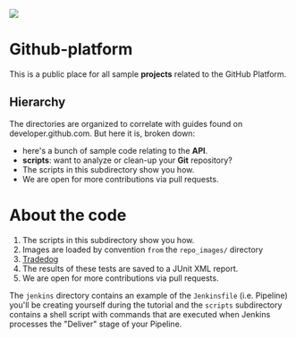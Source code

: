 ![](C:\Users\Bhinder\Documents\integrations-github-logo.png)



# Github-platform

 This is a public place for all sample **projects** related to the GitHub Platform. 

## Hierarchy

The directories are organized to correlate with guides found on developer.github.com. But here it is, broken down:

-   here's a bunch of sample code relating to the **API**. 
-  **scripts**: want to analyze or clean-up your **Git** repository? 
-  The scripts in this subdirectory show you how.
- We are open for more contributions via pull requests. 

# About the code

1. The scripts in this subdirectory show you how.
2.  Images are loaded by convention `from` the `repo_images/` directory 
3. [Tradedog](https://www.tradedog.dev/)
4. The results of these tests are saved to a JUnit XML report. 
5. We are open for more contributions via pull requests.

 The `jenkins` directory contains an example of the `Jenkinsfile` (i.e. Pipeline) you'll be creating yourself during the tutorial and the `scripts` subdirectory contains a shell script with commands that are executed when Jenkins processes the "Deliver" stage of your Pipeline. 

